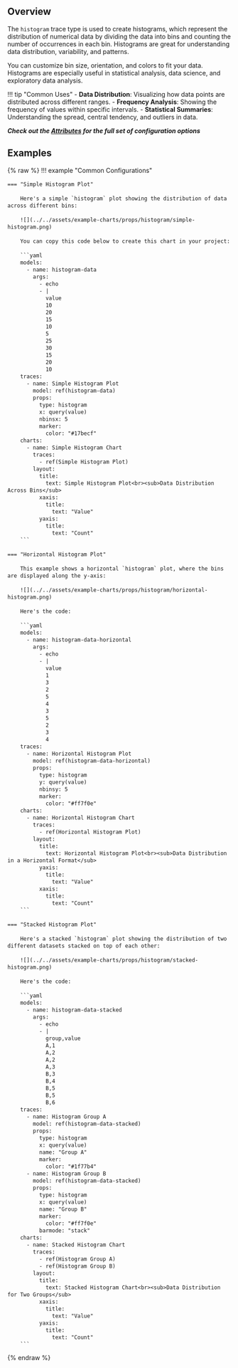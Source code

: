 
## Overview

The `histogram` trace type is used to create histograms, which represent the distribution of numerical data by dividing the data into bins and counting the number of occurrences in each bin. Histograms are great for understanding data distribution, variability, and patterns.

You can customize bin size, orientation, and colors to fit your data. Histograms are especially useful in statistical analysis, data science, and exploratory data analysis.

!!! tip "Common Uses"
    - **Data Distribution**: Visualizing how data points are distributed across different ranges.
    - **Frequency Analysis**: Showing the frequency of values within specific intervals.
    - **Statistical Summaries**: Understanding the spread, central tendency, and outliers in data.

_**Check out the [Attributes](../configuration/Trace/Props/Histogram/#attributes) for the full set of configuration options**_

## Examples

{% raw %}
!!! example "Common Configurations"

    === "Simple Histogram Plot"

        Here's a simple `histogram` plot showing the distribution of data across different bins:

        ![](../../assets/example-charts/props/histogram/simple-histogram.png)

        You can copy this code below to create this chart in your project:

        ```yaml
        models:
          - name: histogram-data
            args:
              - echo
              - |
                value
                10
                20
                15
                10
                5
                25
                30
                15
                20
                10
        traces:
          - name: Simple Histogram Plot
            model: ref(histogram-data)
            props:
              type: histogram
              x: query(value)
              nbinsx: 5
              marker:
                color: "#17becf"
        charts:
          - name: Simple Histogram Chart
            traces:
              - ref(Simple Histogram Plot)
            layout:
              title:
                text: Simple Histogram Plot<br><sub>Data Distribution Across Bins</sub>
              xaxis:
                title:
                  text: "Value"
              yaxis:
                title:
                  text: "Count"
        ```

    === "Horizontal Histogram Plot"

        This example shows a horizontal `histogram` plot, where the bins are displayed along the y-axis:

        ![](../../assets/example-charts/props/histogram/horizontal-histogram.png)

        Here's the code:

        ```yaml
        models:
          - name: histogram-data-horizontal
            args:
              - echo
              - |
                value
                1
                3
                2
                5
                4
                3
                5
                2
                3
                4
        traces:
          - name: Horizontal Histogram Plot
            model: ref(histogram-data-horizontal)
            props:
              type: histogram
              y: query(value)
              nbinsy: 5
              marker:
                color: "#ff7f0e"
        charts:
          - name: Horizontal Histogram Chart
            traces:
              - ref(Horizontal Histogram Plot)
            layout:
              title:
                text: Horizontal Histogram Plot<br><sub>Data Distribution in a Horizontal Format</sub>
              yaxis:
                title:
                  text: "Value"
              xaxis:
                title:
                  text: "Count"
        ```

    === "Stacked Histogram Plot"

        Here's a stacked `histogram` plot showing the distribution of two different datasets stacked on top of each other:

        ![](../../assets/example-charts/props/histogram/stacked-histogram.png)

        Here's the code:

        ```yaml
        models:
          - name: histogram-data-stacked
            args:
              - echo
              - |
                group,value
                A,1
                A,2
                A,2
                A,3
                B,3
                B,4
                B,5
                B,5
                B,6
        traces:
          - name: Histogram Group A
            model: ref(histogram-data-stacked)
            props:
              type: histogram
              x: query(value)
              name: "Group A"
              marker:
                color: "#1f77b4"
          - name: Histogram Group B
            model: ref(histogram-data-stacked)
            props:
              type: histogram
              x: query(value)
              name: "Group B"
              marker:
                color: "#ff7f0e"
              barmode: "stack"
        charts:
          - name: Stacked Histogram Chart
            traces:
              - ref(Histogram Group A)
              - ref(Histogram Group B)
            layout:
              title:
                text: Stacked Histogram Chart<br><sub>Data Distribution for Two Groups</sub>
              xaxis:
                title:
                  text: "Value"
              yaxis:
                title:
                  text: "Count"
        ```

{% endraw %}
